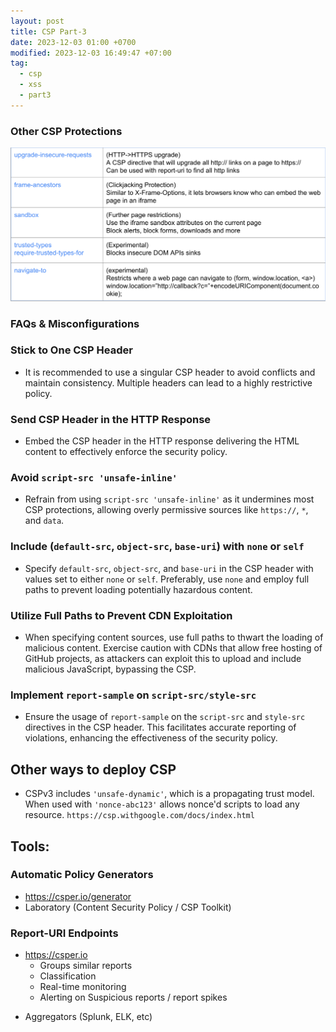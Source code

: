 ```yaml
---
layout: post
title: CSP Part-3
date: 2023-12-03 01:00 +0700
modified: 2023-12-03 16:49:47 +07:00
tag:
  - csp
  - xss
  - part3
---
```


### Other CSP Protections

![csp03](/_posts/CSP-101/csp03.png)

### FAQs & Misconfigurations

### Stick to One CSP Header
- It is recommended to use a singular CSP header to avoid conflicts and maintain consistency. Multiple headers can lead to a highly restrictive policy.

### Send CSP Header in the HTTP Response
- Embed the CSP header in the HTTP response delivering the HTML content to effectively enforce the security policy.

### Avoid `script-src 'unsafe-inline'`
- Refrain from using `script-src 'unsafe-inline'` as it undermines most CSP protections, allowing overly permissive sources like `https://`, `*`, and `data`.

### Include (`default-src`, `object-src`, `base-uri`) with `none` or `self`
- Specify `default-src`, `object-src`, and `base-uri` in the CSP header with values set to either `none` or `self`. Preferably, use `none` and employ full paths to prevent loading potentially hazardous content.

### Utilize Full Paths to Prevent CDN Exploitation
- When specifying content sources, use full paths to thwart the loading of malicious content. Exercise caution with CDNs that allow free hosting of GitHub projects, as attackers can exploit this to upload and include malicious JavaScript, bypassing the CSP.

### Implement `report-sample` on `script-src/style-src`
- Ensure the usage of `report-sample` on the `script-src` and `style-src` directives in the CSP header. This facilitates accurate reporting of violations, enhancing the effectiveness of the security policy.

## Other ways to deploy CSP

- CSPv3 includes `'unsafe-dynamic'`, which is a propagating trust model. When used with `'nonce-abc123'` allows nonce'd scripts to load any resource.
`https://csp.withgoogle.com/docs/index.html`

## Tools: 

### Automatic Policy Generators

- https://csper.io/generator
- Laboratory (Content Security Policy / CSP Toolkit)

### Report-URI Endpoints

- https://csper.io
	- Groups similar reports
	- Classification
	- Real-time monitoring
	- Alerting on Suspicious reports / report spikes

* Aggregators (Splunk, ELK, etc)
